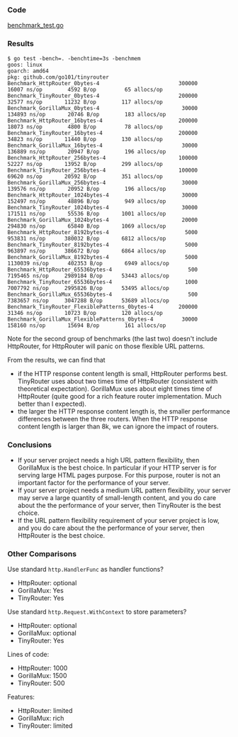 
### Code

[benchmark_test.go](benchmark_test.go)

### Results

```
$ go test -bench=. -benchtime=3s -benchmem
goos: linux
goarch: amd64
pkg: github.com/go101/tinyrouter
Benchmark_HttpRouter_0bytes-4                    	  300000	     16007 ns/op	    4592 B/op	      65 allocs/op
Benchmark_TinyRouter_0bytes-4                    	  200000	     32577 ns/op	   11232 B/op	     117 allocs/op
Benchmark_GorillaMux_0bytes-4                    	   30000	    134893 ns/op	   20746 B/op	     183 allocs/op
Benchmark_HttpRouter_16bytes-4                   	  200000	     18073 ns/op	    4800 B/op	      78 allocs/op
Benchmark_TinyRouter_16bytes-4                   	  200000	     34823 ns/op	   11440 B/op	     130 allocs/op
Benchmark_GorillaMux_16bytes-4                   	   30000	    136889 ns/op	   20947 B/op	     196 allocs/op
Benchmark_HttpRouter_256bytes-4                  	  100000	     52227 ns/op	   13952 B/op	     299 allocs/op
Benchmark_TinyRouter_256bytes-4                  	  100000	     69620 ns/op	   20592 B/op	     351 allocs/op
Benchmark_GorillaMux_256bytes-4                  	   30000	    139576 ns/op	   20952 B/op	     196 allocs/op
Benchmark_HttpRouter_1024bytes-4                 	   30000	    152497 ns/op	   48896 B/op	     949 allocs/op
Benchmark_TinyRouter_1024bytes-4                 	   30000	    171511 ns/op	   55536 B/op	    1001 allocs/op
Benchmark_GorillaMux_1024bytes-4                 	   20000	    294830 ns/op	   65840 B/op	    1069 allocs/op
Benchmark_HttpRouter_8192bytes-4                 	    5000	    953831 ns/op	  380032 B/op	    6812 allocs/op
Benchmark_TinyRouter_8192bytes-4                 	    5000	    963897 ns/op	  386672 B/op	    6864 allocs/op
Benchmark_GorillaMux_8192bytes-4                 	    5000	   1130039 ns/op	  402353 B/op	    6949 allocs/op
Benchmark_HttpRouter_65536bytes-4                	     500	   7195465 ns/op	 2989184 B/op	   53443 allocs/op
Benchmark_TinyRouter_65536bytes-4                	    1000	   7007792 ns/op	 2995826 B/op	   53495 allocs/op
Benchmark_GorillaMux_65536bytes-4                	     500	   7383657 ns/op	 3047288 B/op	   53689 allocs/op
Benchmark_TinyRouter_FlexiblePatterns_0bytes-4   	  200000	     31346 ns/op	   10723 B/op	     120 allocs/op
Benchmark_GorillaMux_FlexiblePatterns_0bytes-4   	   30000	    158160 ns/op	   15694 B/op	     161 allocs/op
```

Note for the second group of benchmarks (the last two) doesn't include HttpRouter,
for HttpRouter will panic on those flexible URL patterns.

From the results, we can find that
* if the HTTP response content length is small, HttpRouter performs best.
TinyRouter uses about two times time of HttpRouter (consistent with theoretical expectation).
GorillaMux uses about eight times time of HttpRouter (quite good for a rich feature router implementation. Much better than I expected).
* the larger the HTTP response content length is,
the smaller performance differences between the three routers.
When the HTTP response content length is larger than 8k,
we can ignore the impact of routers.

### Conclusions

* If your server project needs a high URL pattern flexibility,
then GorillaMux is the best choice.
In particular if your HTTP server is for serving large HTML pages purpose.
For this purpose, router is not an important factor for the performance of your server.
* If your server project needs a medium URL pattern flexibility,
your server may serve a large quantity of small-length content,
and you do care about the the performance of your server,
then TinyRouter is the best choice.
* If the URL pattern flexibility requirement of your server project is low,
and you do care about the the performance of your server,
then HttpRouter is the best choice.

### Other Comparisons

Use standard `http.HandlerFunc` as handler functions?
* HttpRouter: optional
* GorillaMux: Yes
* TinyRouter: Yes

Use standard `http.Request.WithContext` to store parameters?
* HttpRouter: optional
* GorillaMux: optional
* TinyRouter: Yes

Lines of code:
* HttpRouter: 1000
* GorillaMux: 1500
* TinyRouter: 500

Features:
* HttpRouter: limited
* GorillaMux: rich
* TinyRouter: limited
